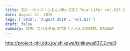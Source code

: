 ```yaml
---
title: 石川・ホンマ・ぶるんのBe-SIDE Your Life! vol.637-2
date: August 21, 2018
tags: ['2018', 'August 2018', 'vol.637']
draft: false
summary: 恐怖、スパルタ石川学園！ナメんな始球式。KAGAWA
---
```


http://project-phi.ddo.jp/ishikawa/ishikawa637_2.mp3